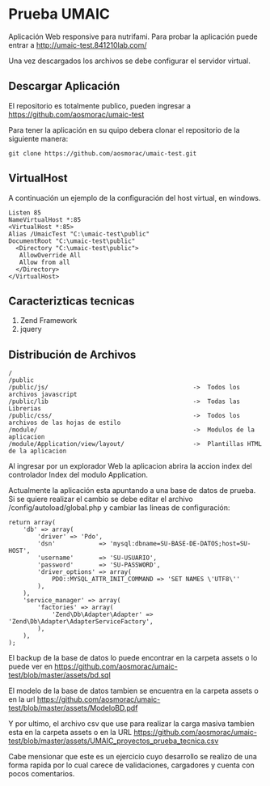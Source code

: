 Prueba UMAIC
=======================

Aplicación Web responsive para nutrifami.
Para probar la aplicación puede entrar a http://umaic-test.841210lab.com/

Una vez descargados los archivos se debe configurar el servidor virtual.


Descargar Aplicación
--------------------
El repositorio es totalmente publico, pueden ingresar a https://github.com/aosmorac/umaic-test

Para tener la aplicación en su quipo debera clonar el repositorio de la siguiente manera:

    git clone https://github.com/aosmorac/umaic-test.git


VirtualHost
--------------
 A continuación un ejemplo de la configuración del host virtual, en windows.
 
    Listen 85
    NameVirtualHost *:85
    <VirtualHost *:85>
    Alias /UmaicTest "C:\umaic-test\public"
    DocumentRoot "C:\umaic-test\public"
      <Directory "C:\umaic-test\public">
       AllowOverride All
       Allow from all
      </Directory>
    </VirtualHost>


Caracterizticas tecnicas
------------------------

 1. Zend Framework
 2. jquery


Distribución de Archivos
------------------------

    /
    /public
    /public/js/                                        ->  Todos los archivos javascript
    /public/lib                                        ->  Todas las Librerias
    /public/css/                                       ->  Todos los archivos de las hojas de estilo
    /module/                                           ->  Modulos de la aplicacion
    /module/Application/view/layout/                   ->  Plantillas HTML de la aplicacion

Al ingresar por un explorador Web la aplicacion abrira la accion index del controlador Index del modulo Application.

Actualmente la aplicación esta apuntando a una base de datos de prueba. Si se quiere realizar el cambio se debe editar el archivo /config/autoload/global.php y cambiar las lineas de configuración:

    return array(
        'db' => array(
            'driver' => 'Pdo',
            'dsn'            => 'mysql:dbname=SU-BASE-DE-DATOS;host=SU-HOST',
            'username'       => 'SU-USUARIO',
            'password'       => 'SU-PASSWORD',
            'driver_options' => array(
                PDO::MYSQL_ATTR_INIT_COMMAND => 'SET NAMES \'UTF8\''
            ),
        ),
        'service_manager' => array(
            'factories' => array(
                'Zend\Db\Adapter\Adapter' => 'Zend\Db\Adapter\AdapterServiceFactory',
            ),
        ),
    );

El backup de la base de datos lo puede encontrar en la carpeta assets o lo puede ver en https://github.com/aosmorac/umaic-test/blob/master/assets/bd.sql

El modelo de la base de datos tambien se encuentra en la carpeta assets o en la url https://github.com/aosmorac/umaic-test/blob/master/assets/ModeloBD.pdf

Y por ultimo, el archivo csv que use para realizar la carga masiva tambien esta en la carpeta assets o en la URL https://github.com/aosmorac/umaic-test/blob/master/assets/UMAIC_proyectos_prueba_tecnica.csv


Cabe mensionar que este es un ejercicio cuyo desarrollo se realizo de una forma rapida por lo cual carece de validaciones, cargadores y cuenta con pocos comentarios.

